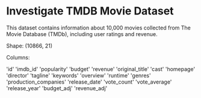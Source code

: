 # Investigate TMDB Movie Dataset

This dataset contains information about 10,000 movies collected from The Movie Database (TMDb), including user ratings and revenue.

Shape: (10866, 21)

Columns:

'id'
'imdb_id'
'popularity'
'budget'
'revenue'
'original_title'
'cast'
'homepage'
'director'
'tagline'
'keywords'
'overview'
'runtime'
'genres'
'production_companies'
'release_date'
'vote_count'
'vote_average'
'release_year'
'budget_adj'
'revenue_adj'
